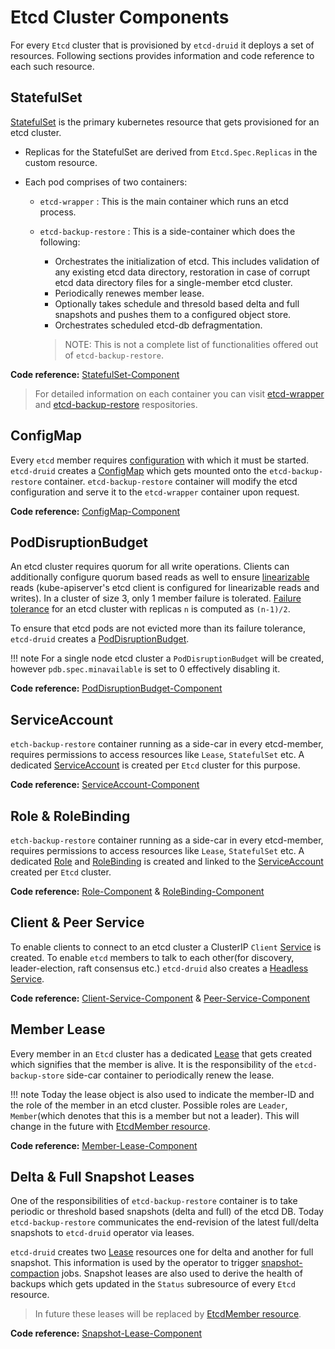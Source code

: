 # Etcd Cluster Components

For every `Etcd` cluster that is provisioned by `etcd-druid` it deploys a set of resources. Following sections provides information and code reference to each such resource.

## StatefulSet

[StatefulSet](https://kubernetes.io/docs/concepts/workloads/controllers/statefulset/) is the primary kubernetes resource that gets provisioned for an etcd cluster.

* Replicas for the StatefulSet are derived from `Etcd.Spec.Replicas` in the custom resource.

* Each pod comprises of two containers:
  * `etcd-wrapper` : This is the main container which runs an etcd process.
  
  * `etcd-backup-restore` : This is a side-container which does the following:
    
    * Orchestrates the initialization of etcd. This includes validation of any existing etcd data directory, restoration in case of corrupt etcd data directory files for a single-member etcd cluster.
    * Periodically renewes member lease.
    * Optionally takes schedule and thresold based delta and full snapshots and pushes them to a configured object store.
    * Orchestrates scheduled etcd-db defragmentation.
    
    > NOTE: This is not a complete list of functionalities offered out of `etcd-backup-restore`. 

**Code reference:** [StatefulSet-Component](https://github.com/gardener/etcd-druid/tree/480213808813c5282b19aff5f3fd6868529e779c/internal/component/statefulset)

> For detailed information on each container you can visit [etcd-wrapper](https://github.com/gardener/etcd-wrapper) and [etcd-backup-restore](https://github.com/gardener/etcd-backup-restore) respositories.

## ConfigMap

Every `etcd` member requires [configuration](https://etcd.io/docs/v3.4/op-guide/configuration/) with which it must be started. `etcd-druid` creates a [ConfigMap](https://kubernetes.io/docs/concepts/configuration/configmap/) which gets mounted onto the `etcd-backup-restore` container. `etcd-backup-restore` container will modify the etcd configuration and serve it to the `etcd-wrapper` container upon request.

**Code reference:** [ConfigMap-Component](https://github.com/gardener/etcd-druid/tree/480213808813c5282b19aff5f3fd6868529e779c/internal/component/configmap)

## PodDisruptionBudget

An etcd cluster requires quorum for all write operations. Clients can additionally configure quorum based reads as well to ensure [linearizable](https://jepsen.io/consistency/models/linearizable) reads (kube-apiserver's etcd client is configured for linearizable reads and writes). In a cluster of size 3, only 1 member failure is tolerated. [Failure tolerance](https://etcd.io/docs/v3.3/faq/#what-is-failure-tolerance) for an etcd cluster with replicas `n` is computed as `(n-1)/2`.

To ensure that etcd pods are not evicted more than its failure tolerance, `etcd-druid` creates a [PodDisruptionBudget](https://kubernetes.io/docs/concepts/workloads/pods/disruptions/#pod-disruption-budgets). 

!!! note
    For a single node etcd cluster a `PodDisruptionBudget` will be created, however `pdb.spec.minavailable` is set to 0 effectively disabling it.

**Code reference:** [PodDisruptionBudget-Component](https://github.com/gardener/etcd-druid/tree/480213808813c5282b19aff5f3fd6868529e779c/internal/component/poddistruptionbudget)

## ServiceAccount

`etch-backup-restore` container running as a side-car in every etcd-member, requires permissions to access resources like `Lease`, `StatefulSet` etc. A dedicated [ServiceAccount](https://kubernetes.io/docs/concepts/security/service-accounts/) is created per `Etcd` cluster for this purpose.

**Code reference:** [ServiceAccount-Component](https://github.com/gardener/etcd-druid/tree/3383e0219a6c21c6ef1d5610db964cc3524807c8/internal/component/serviceaccount)

## Role & RoleBinding

`etch-backup-restore` container running as a side-car in every etcd-member, requires permissions to access resources like `Lease`, `StatefulSet` etc. A dedicated [Role]() and [RoleBinding]() is created and linked to the [ServiceAccount](https://kubernetes.io/docs/concepts/security/service-accounts/) created per `Etcd` cluster.

**Code reference:** [Role-Component](https://github.com/gardener/etcd-druid/tree/3383e0219a6c21c6ef1d5610db964cc3524807c8/internal/component/role) & [RoleBinding-Component](https://github.com/gardener/etcd-druid/tree/master/internal/component/rolebinding)

## Client & Peer Service

To enable clients to connect to an etcd cluster a ClusterIP `Client` [Service](https://kubernetes.io/docs/concepts/services-networking/service/) is created. To enable `etcd` members to talk to each other(for discovery, leader-election, raft consensus etc.) `etcd-druid` also creates a [Headless Service](https://kubernetes.io/docs/concepts/services-networking/service/#headless-services).

**Code reference:** [Client-Service-Component](https://github.com/gardener/etcd-druid/tree/480213808813c5282b19aff5f3fd6868529e779c/internal/component/clientservice) & [Peer-Service-Component](https://github.com/gardener/etcd-druid/tree/480213808813c5282b19aff5f3fd6868529e779c/internal/component/peerservice)

## Member Lease

Every member in an `Etcd` cluster has a dedicated [Lease](https://kubernetes.io/docs/concepts/architecture/leases/) that gets created which signifies that the member is alive. It is the responsibility of the `etcd-backup-store` side-car container to periodically renew the lease.

!!! note 
    Today the lease object is also used to indicate the member-ID and the role of the member in an etcd cluster. Possible roles are `Leader`, `Member`(which denotes that this is a member but not a leader). This will change in the future with [EtcdMember resource](https://github.com/gardener/etcd-druid/blob/3383e0219a6c21c6ef1d5610db964cc3524807c8/docs/proposals/04-etcd-member-custom-resource.md).

**Code reference:** [Member-Lease-Component](https://github.com/gardener/etcd-druid/tree/3383e0219a6c21c6ef1d5610db964cc3524807c8/internal/component/memberlease)

## Delta & Full Snapshot Leases

One of the responsibilities of `etcd-backup-restore` container is to take periodic or threshold based snapshots (delta and full) of the etcd DB.  Today `etcd-backup-restore` communicates the end-revision of the latest full/delta snapshots to `etcd-druid` operator via leases.

`etcd-druid` creates two [Lease](https://kubernetes.io/docs/concepts/architecture/leases/) resources one for delta and another for full snapshot. This information is used by the operator to trigger [snapshot-compaction](../proposals/02-snapshot-compaction.md) jobs. Snapshot leases are also used to derive the health of backups which gets updated in the `Status` subresource of every `Etcd` resource.

> In future these leases will be replaced by [EtcdMember resource](https://github.com/gardener/etcd-druid/blob/3383e0219a6c21c6ef1d5610db964cc3524807c8/docs/proposals/04-etcd-member-custom-resource.md).

**Code reference:** [Snapshot-Lease-Component](https://github.com/gardener/etcd-druid/tree/3383e0219a6c21c6ef1d5610db964cc3524807c8/internal/component/snapshotlease)
